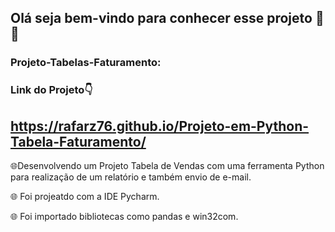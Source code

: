 ## Olá seja bem-vindo para conhecer esse projeto 🙂👏

### Projeto-Tabelas-Faturamento:

 ### Link do Projeto👇
 
 ## https://rafarz76.github.io/Projeto-em-Python-Tabela-Faturamento/

🌐Desenvolvendo um Projeto Tabela de Vendas com uma ferramenta Python para realização de um relatório e também envio de e-mail.

🌐 Foi projeatdo com a IDE Pycharm.

🌐 Foi importado bibliotecas como pandas e win32com.



